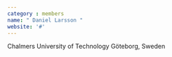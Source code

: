 ```yaml
---
category : members
name: " Daniel Larsson " 
website: '#'
---
```

Chalmers University of Technology
Göteborg, Sweden

